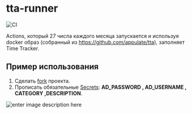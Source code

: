 # tta-runner

![CI](https://github.com/nrukavkov/tta-runner/workflows/CI/badge.svg)

Actions, который 27 числа каждого месяца запускается и используя docker образ (собранный из https://github.com/appulate/tta), заполняет Time Tracker.

## Пример использования

 1. Сделать [fork](https://docs.github.com/en/github/getting-started-with-github/fork-a-repo) проекта.
 2. Прописать обязательные [Secrets](https://docs.github.com/en/actions/configuring-and-managing-workflows/creating-and-storing-encrypted-secrets): **AD_PASSWORD , AD_USERNAME , CATEGORY ,DESCRIPTION**.

![enter image description here](https://github.com/nrukavkov/tta-runner/raw/master/readme_example.png)
